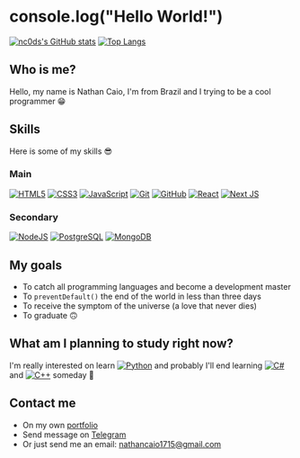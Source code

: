 # console.log("Hello World!")

[![nc0ds's GitHub stats](https://github-readme-stats.vercel.app/api?username=nc0ds&count_private=true&show_icons=true&theme=radical)](https://github.com/nc0ds)
[![Top Langs](https://github-readme-stats.vercel.app/api/top-langs/?username=nc0ds&layout=compact&theme=radical)](https://github.com/nc0ds)

## Who is me?
Hello, my name is Nathan Caio, I'm from Brazil and I trying to be a cool programmer 😁

## Skills
Here is some of my skills 😎

### Main
[![HTML5](https://img.shields.io/badge/HTML5-E34F26?style=for-the-badge&logo=html5&logoColor=white)](#)
[![CSS3](https://img.shields.io/badge/CSS3-1572B6?style=for-the-badge&logo=css3&logoColor=white)](#)
[![JavaScript](https://img.shields.io/badge/JavaScript-F7DF1E?style=for-the-badge&logo=javascript&logoColor=black)](#)
[![Git](https://img.shields.io/badge/git-%23F05033.svg?style=for-the-badge&logo=git&logoColor=white)](#)
[![GitHub](https://img.shields.io/badge/GitHub-100000?style=for-the-badge&logo=github&logoColor=white)](#)
[![React](https://img.shields.io/badge/React-20232A?style=for-the-badge&logo=react&logoColor=61DAFB)](#)
[![Next JS](https://img.shields.io/badge/Next-black?style=for-the-badge&logo=next.js&logoColor=white)](#)

### Secondary
[![NodeJS](https://img.shields.io/badge/Node.js-43853D?style=for-the-badge&logo=node.js&logoColor=white)](#)
[![PostgreSQL](https://img.shields.io/badge/PostgreSQL-316192?style=for-the-badge&logo=postgresql&logoColor=white)](#)
[![MongoDB](https://img.shields.io/badge/MongoDB-4EA94B?style=for-the-badge&logo=mongodb&logoColor=white)](#)

## My goals
- To catch all programming languages and become a development master
- To ``preventDefault()`` the end of the world in less than three days
- To receive the symptom of the universe (a love that never dies)
- To graduate 🙃

## What am I planning to study right now?
I'm really interested on learn [![Python](https://img.shields.io/badge/python-3670A0?style=for-the-badge&logo=python&logoColor=ffdd54)](#) and probably I'll end learning [![C#](https://img.shields.io/badge/c%23-%23239120.svg?style=for-the-badge&logo=c-sharp&logoColor=white)](#) and [![C++](https://img.shields.io/badge/c++-%2300599C.svg?style=for-the-badge&logo=c%2B%2B&logoColor=white)](#) someday 👀

## Contact me
- On my own [portfolio](https://portfolionathancaio.vercel.app/)
- Send message on [Telegram](https://t.me/nc0ds)
- Or just send me an email: nathancaio1715@gmail.com
